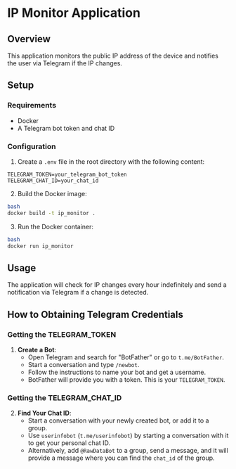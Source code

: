 # IP Monitor Application

## Overview
This application monitors the public IP address of the device and notifies the user via Telegram if the IP changes.

## Setup

### Requirements
- Docker
- A Telegram bot token and chat ID

### Configuration
1. Create a `.env` file in the root directory with the following content:

```text
TELEGRAM_TOKEN=your_telegram_bot_token
TELEGRAM_CHAT_ID=your_chat_id
```

2. Build the Docker image:

```bash
bash
docker build -t ip_monitor .
```

3. Run the Docker container:

```bash
bash
docker run ip_monitor
```

## Usage
The application will check for IP changes every hour indefinitely and send a notification via Telegram if a change is detected.

## How to Obtaining Telegram Credentials

### Getting the TELEGRAM_TOKEN
1. **Create a Bot**:
   - Open Telegram and search for "BotFather" or go to `t.me/BotFather`.
   - Start a conversation and type `/newbot`.
   - Follow the instructions to name your bot and get a username.
   - BotFather will provide you with a token. This is your `TELEGRAM_TOKEN`.

### Getting the TELEGRAM_CHAT_ID
2. **Find Your Chat ID**:
   - Start a conversation with your newly created bot, or add it to a group.
   - Use `userinfobot` (`t.me/userinfobot`) by starting a conversation with it to get your personal chat ID.
   - Alternatively, add `@RawDataBot` to a group, send a message, and it will provide a message where you can find the `chat_id` of the group.